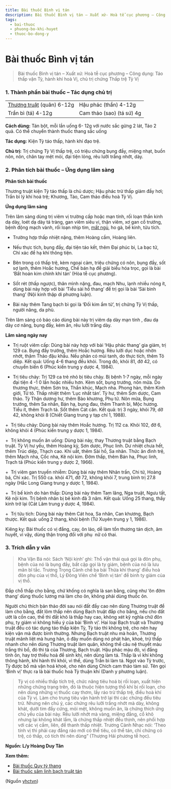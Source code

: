 ```yaml
---
title: Bài thuốc Bình vị tán
description: Bài thuốc Bình vị tán – Xuất xứ- Hoà tễ cục phương – Công dụng- Táo thấp vận Tỳ, hành khí hoà Vị, chủ trị chứng Thấp trệ Tỳ Vị
tags:
  - bai-thuoc
  - phuong-bo-khi-huyet
  - thuoc-bo-dong-y
---
```


# Bài thuốc Bình vị tán 

> Bài thuốc Bình vị tán – Xuất xứ: Hoà tễ cục phương – Công dụng: Táo thấp vận Tỳ, hành khí hoà Vị, chủ trị chứng Thấp trệ Tỳ Vị

### 1. Thành phần bài thuốc – Tác dụng chủ trị

|  |  |
| --- | --- |
| [Thương truật](/yhctvn/vi-thuoc-thuong-truat) (quân) 6-12g | Hậu phác (thần) 4-12g |
| Trần bì (tá) 4-12g | Cam thảo (sao) (tá sứ) 4g |

**Cách dùng:** Tán bột, mỗi lần uống 6- 12g với nước sắc gừng 2 lát, Táo 2 quả. Có thể chuyển thành thuốc thang sắc uống

**Tác dụng:** Kiện Tỳ táo thấp, hành khí đạo trệ. 

**Chủ trị:** Trị chứng Tỳ Vị thấp trệ, có triệu chứng bụng đầy, miệng nhạt, buồn nôn, nôn, chân tay mệt mỏi, đại tiện lỏng, rêu lưỡi trắng nhớt, dày.

### 2. Phân tích bài thuốc – Ứng dụng lâm sàng

**Phân tích bài thuốc**

Thương truật kiện Tỳ táo thấp là chủ dược; Hậu phác trừ thấp giảm đầy hơi; Trần bì lý khí hoá trệ; Khương, Táo, Cam thảo điều hoà Tỳ Vị.

**Ứng dụng lâm sàng**

Trên lâm sàng dùng trị viêm vị trường cấp hoặc mạn tính, rối loạn thần kinh dạ dày, loét dạ dày tá tràng, gan viêm siêu vi, thận viêm, xơ gan cổ trướng, bệnh động mạch vành, rối loạn nhịp tim, [mất ngủ](/yhctvn/chung-mat-ngu-theo-dong-y), ho gà, bế kinh, tửu tích.

+ Trường hợp thấp nhiệt nặng, thêm Hoàng cầm, Hoàng liên.

+ Nếu thực tích, bụng đầy, đại tiện táo kết, thêm Đại phúc bi, La bạc tử, Chỉ xác để hạ khí thông tiện.

+ Bên trong có thấp trệ, kèm ngoại cảm, triệu chứng có nôn, bụng đầy, sốt sợ lạnh, thêm Hoắc hương, Chế bán hạ để giải biểu hóa trọc, gọi là bài ‘Bất hoán kim chính khí tán’ (Hòa tễ cục phương).

+ Sốt rét (thấp ngược), thân mình nặng, đau, mạch Nhu, lạnh nhiều nóng ít, dùng bài này hợp với bài ‘Tiểu sài hồ thang’ để trị gọi là bài ‘Sài bình thang’ (Nội kinh thập di phương luận).

+ Bài này thêm Tang bạch bì gọi là ‘Đối kim ẩm tử’, trị chứng Tỳ Vị thấp, người năng, da phù.

Trên lâm sàng có báo cáo dùng bài này trị viêm dạ dày mạn tính , đau dạ dày cơ năng, bụng đầy, kém ăn, rêu lưỡi trắng dày.

**Lâm sàng ngày nay**

+ Trị ruột viêm cấp: Dùng bài này hợp với bài ‘Hậu phác thang’ gia giảm, trị 129 ca. Bụng đầy trướng, thêm Hoắc hương. Rêu lưỡi dục hoặc nhờn nhớt, thâm Thảo đậu khấu. Nếu phân có mùi tanh, do thực tích, thêm Tô diệp. Kết quả: Uống 4-6 thang đều khỏi. Trong đó, khỏi 81, đỡ 42, có chuyển biến 6 (Phúc kiến trung y dược 4, 1984).

+ Trị tiêu chảy: Trị 129 ca trẻ nhỏ bị tiêu chảy. Bị bệnh 1-7 ngày, mỗi ngày đại tiện 4 -1 0 lần hoặc nhiều hơn. Kèm sốt, bụng trướng, nôn mửa. Do thương thực, thêm Sơn tra, Thần khúc, Mạch nha. Phong hàn, thêm Kinh giới, Tử tô. Thấp nhiệt thêm ‘Lục nhất tán’. Tỳ hư, thêm Sơn dược, Cam thảo. Tỳ Thận dương hư, thêm Bào khương, Phụ tử. Nôn mửa, Bụng trướng, thêm Sa nhấn, Bán hạ, bụng đau, thêm Thanh bì, Mộc hương. Tiểu ít, thêm Trạch tả. Sốt thêm Cát căn. Kết quả: trị 3 ngày, khỏi 79, dỡ 42, không khỏi 8 (Chiết Giang trung y tạp chí 1, 1988).

+  Trị tiêu chảy: Dùng bài này thêm Hoắc hương. Trị 112 ca. Khỏi 102, đỡ 6, không khỏi 4 (Phúc kiến trung y dược 1, 1984).

+  Trị không muốn ăn uống: Dùng bài này, thay Thương truật bằng Bạch truật. Tỳ Vị hư yếu, thêm Hoàng kỳ, Sơn dược, Phục linh. Dư nhiệt chưa hết, thêm Trúc diệp, Thạch cao. Khí uất, thêm Sài hồ, Sa nhân. Thức ăn đình trệ, thêm Mạch nha, Cốc nha, Kê nội kim. Đờm thấp, thêm Bán hạ, Phục linh, Trạch tả (Phúc kiến trung y dược 2, 1966).

+  Trị viêm gan truyền nhiễm: Dùng bài này thêm Nhân trần, Chi tử, Hoàng bá, Chỉ xác. Trị 550 ca. khỏi 471, đỡ 72, không khỏi 7, trung bình trị 27.8 ngày (Hắc Long Giang trung y dược 1, 1984).

+  Trị bế kinh do hàn thấp: Dùng bài này thêm Tam lăng, Nga truật, Ngưu tất, Kê nội kim. Trị bệnh nhân bị bê kinh đã 3 năm. Kết quả: Uống 25 thang, thấy kinh trở lại (Cát Lâm trung y dược 4, 1984).

+  Trị tửu tích: Dùng bài này thêm Cát hoa, Sa nhân, Can khương, Bạch thược. Kết quả: uống 2 thang, khỏi bệnh (Tứ Xuyên trung y 1, 1986).

Kiêng kỵ: Bài thuốc có vị đắng, cay, ôn láo, dễ làm tổn thương tán dịch, âm huyết, vì vậy, dùng thận trọng đối với phụ  nữ có thai.

### 3. Trích dẫn y văn

> Kha Vận Bá nói: Sách ‘Nội kinh’ ghi: Thổ vận thái quá gọi là đôn phụ, bệnh của nó là bụng đầy, bất cập gọi là ty giám, bệnh của nó là lưu mãn bĩ tắc. Trương Trọng Cảnh chế ba bài Thừa khí thang’ điều hoà đôn phụ của vị thổ, Lý Đông Viên chế ‘Bình vị tán’ để binh ty giám của vị thổ.

Đắp chỗ thấp cho bằng, chứ khống có nghĩa là san bằng, cũng như ‘ôn đởm thang’ dùng thuốc lương mà làm cho ôn, không phải dùng thuốc ôn.

Người chú thích bản thảo đời sau nói đất đầy cao nên dùng Thương truật để làm cho bằng, đất lõm thấp nên dùng Bạch truật đắp cho bằng, nếu cho đất ướt là cồn cao, thế thì đất khô là thấp hay cao, không xét kỹ nghĩa chữ đôn phụ, ty giám vì không hiểu ý của bài ‘Bình vị’. Hai loại Bạch truật và Thương truật đều có tác dụng táo thấp kiện Tỳ, Tỳ táo thì không trệ, cho nên hay kiện vận mà được bình thường. Nhưng Bạch truật nhu mà hoãn, Thương truật mãnh liệt mà hung hãn, ỏ đây muốn dùng nó phát hãn, khoẻ, trừ thấp nhanh cho nên dùng Thương truật làm quân, không thể câu nệ thuyết màu trắng thì bổ, đỏ thì tả của Thương, Bạch truật. Hậu phác màu đỏ, vị đắng tính ôn, hay trợ thiếu hoả để sinh khí, nên dùng làm tá. Thấp là vì khí không thông hành, khí hành thì khỏi, vì thế, dùng Trần bì làm tá. Ngọt vào Tỳ trước, Tỳ được bổ mà vận hoá khoẻ, cho nên dùng Chích cam thảo tàm sứ. Tên gọi ‘Bình vị’ thực ra là bài thuốc hoà Tỳ thuận khí (Danh y phương luận).

> Tỳ vị có nhiều thấp tích trệ, chức năng tiêu hoá bị rối loạn, xuất hiện những chứng trạng trên, đó là thuộc hiện tượng thổ khí bị rối loạn, cho nên dùng những vị thuốc cay thơm, lấy ráo trừ thấp trệ, điều hoà khí của Tỳ vị. Làm cho trung tiêu vận hành trở lại thì các chứng đều tiêu trừ. Nhưng nên chú ý, các chứng rêu lưỡi trắng nhớt mà dày, không khát, dưới tim đầy cứng, mỏi mệt, không muốn ăn, là chứng thích ứng chủ yếu của bài này. Rêu lưỡi nhớt mà vàng, miệng đắng, cổ khô nhưng lại không khát lắm, là chứng thấp nhiệt đều thịnh, nên phối hợp với các vị cầm, liên, để thanh thấp nhiệt. Trương Cảnh Nhạc nói: ‘Theo tính vị thì phải cay đắng ráo mới có thể tiêu, có thể tán, chỉ chứng có trệ, có thấp, có tích thì nên dùng” (Thượng Hải phương tễ học).

**Nguồn: L/y Hoàng Duy Tân**

**Xem thêm:**

* [Bài thuốc Quy tỳ thang](/yhctvn/bai-thuoc-quy-ty-thang)
* [Bài thuốc sâm linh bạch truật tán](/yhctvn/bai-thuoc-sam-linh-bach-truat-tan)

(Nguồn <a href="https://yhctvn.com/bai-thuoc-binh-vi-tan/" target="_blank">yhctvn</a>)
